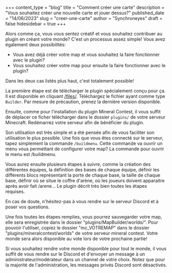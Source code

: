 +++
content_type = "blog"
title = "Comment créer une carte"
description = "Vous souhaitez créer une nouvelle carte et jouer dessus?"
published_date = "14/06/2023"
slug = "creer-une-carte"
author = "Synchroneyes"
draft = false
hidesidebar = true
+++

Alors comme ça, vous vous sentez créatif et vous souhaitez contribuer au plugin en créant votre monde? C'est un processus assez simple!
Vous avez également deux possibilités:
- Vous avez déjà créer votre map et vous souhaitez la faire fonctionner avec le plugin?
- Vous souhaitez créer votre map pour ensuite la faire fonctionner avec le plugin?

Dans les deux cas listés plus haut, c'est totalement possible!


La première étape est de télécharger le plugin spécialement conçu pour ça. Il est disponible en cliquant [/files/](ici). Téléchargez le fichier ayant comme type `Builder`. Par mesure de précaution, prenez la dernière version disponible.

Ensuite, comme pour l'installation du plugin Mineral Contest, il vous suffit de déplacer ce ficher télécharger dans le dossier `plugins/` de votre serveur Minecraft. Redémarrez votre serveur afin de bénéficier du plugin.

Son utilisation est très simple et a été pensée afin de vous faciliter son utilisation le plus possible. Une fois que vous êtes connecté sur le serveur, tapez simplement la commande `/buildmenu`. Cette commande va ouvrir un menu vous permettant de configurer votre map?
La commande pour ouvrir le menu est /buildmenu.

Vous aurez ensuite plusieurs étapes à suivre, comme la création des différentes équipes, la définition des bases de chaque équipe, définir les différents blocs représentant la porte de chaque base, la taille de chaque base, définir où se situe le coffre d'arène, où les joueurs doivent apparaitre après avoir fait /arene... Le plugin décrit très bien toutes les étapes requises.

En cas de doute, n'hésitez-pas à vous rendre sur le serveur Discord et à poser vos questions.

Une fois toutes les étapes remplies, vous pourrez sauvegarder votre map, elle sera enregistrée dans le dossier "plugins/MapBuilder/worlds/".
Pour pouvoir l'utiliser, copiez le dossier "mc_VOTREMAP" dans le dossier "plugins/mineralcontest/worlds" de votre serveur mineral contest.
Votre monde sera alors disponible au vote lors de votre prochaine partie!

Si vous souhaitez rendre votre monde disponible pour tout le monde, il vous suffit de vous rendre sur le Discord et d'envoyer un message à un administrateur/modérateur dans un channel de votre choix. Notez que pour la majorité de l'administration, les messages privés Discord sont désactivés.